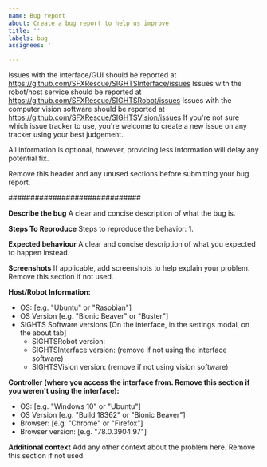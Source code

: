 ```yaml
---
name: Bug report
about: Create a bug report to help us improve
title: ''
labels: bug
assignees: ''

---
```


Issues with the interface/GUI should be reported at https://github.com/SFXRescue/SIGHTSInterface/issues
Issues with the robot/host service should be reported at https://github.com/SFXRescue/SIGHTSRobot/issues
Issues with the computer vision software should be reported at https://github.com/SFXRescue/SIGHTSVision/issues
If you're not sure which issue tracker to use, you're welcome to create a new issue on any tracker using your best judgement.

All information is optional, however, providing less information will delay any potential fix.

Remove this header and any unused sections before submitting your bug report.

##############################

**Describe the bug**
A clear and concise description of what the bug is.

**Steps To Reproduce**
Steps to reproduce the behavior:
1. 

**Expected behaviour**
A clear and concise description of what you expected to happen instead.

**Screenshots**
If applicable, add screenshots to help explain your problem. Remove this section if not used.

**Host/Robot Information:**
 - OS: [e.g. "Ubuntu" or "Raspbian"]
 - OS Version [e.g. "Bionic Beaver" or "Buster"]
 - SIGHTS Software versions [On the interface, in the settings modal, on the about tab]
   - SIGHTSRobot version:
   - SIGHTSInterface version: (remove if not using the interface software)
   - SIGHTSVision version: (remove if not using vision software)

**Controller (where you access the interface from. Remove this section if you weren't using the interface):**
 - OS: [e.g. "Windows 10" or "Ubuntu"]
 - OS Version [e.g. "Build 18362" or "Bionic Beaver"]
 - Browser: [e.g. "Chrome" or "Firefox"]
 - Browser version: [e.g. "78.0.3904.97"]

**Additional context**
Add any other context about the problem here. Remove this section if not used.

